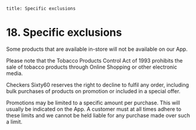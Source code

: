```meta
title: Specific exclusions  
```
# 18. Specific exclusions 

Some products that are available in-store will not be available on our App. 

Please note that the Tobacco Products Control Act of 1993 prohibits the sale of tobacco products through Online Shopping or other electronic media. 

Checkers Sixty60 reserves the right to decline to fulfil any order, including bulk purchases of products on promotion or included in a special offer. 

Promotions may be limited to a specific amount per purchase. This will usually be indicated on the App. A customer must at all times adhere to these limits and we cannot be held liable for any purchase made over such a limit. 
